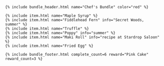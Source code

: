 <div class="bundle">

    {% include bundle_header.html name="Chef's Bundle" color="red" %}

    {% include item.html name="Maple Syrup" %}
    {% include item.html name="Fiddlehead Fern" info="Secret Woods, summer" %}
    {% include item.html name="Truffle" %}
    {% include item.html name="Poppy" info="summer" %}
    {% include item.html name="Maki Roll" info="recipe at Stardrop Saloon" %}
    {% include item.html name="Fried Egg" %}

    {% include bundle_footer.html complete_count=6 reward="Pink Cake" reward_count=3 %}

</div>